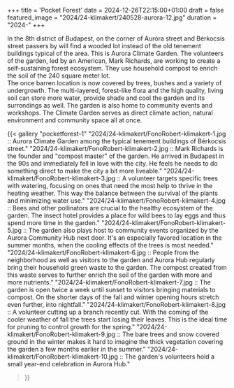+++
title = 'Pocket Forest'
date = 2024-12-26T22:15:00+01:00
draft = false
featured_image = "2024/24-klimakert/240528-aurora-12.jpg"
duration = "2024-"
+++
<!--
On a corner in the 8th district of Budapest, among the old tenement buildings typical of the neighbourhood, we find an area reminiscent of a forest, covered with trees and thick vegetation. This is “Aurora Climate Garden”, a project started in 2020 on a vacant lot previously used as a parking lot. The originator and main caretaker of the garden is an American, Mark Richards. He aimed to create a self-sustaining, forest-like ecosystem as a climate strategy. This green area is intended to sequester atmospheric carbon in the plants and soil as well as to cool the air directly, counteracting the urban heat island effect of the city.

In place of planned planting and pruning, Mark focuses on improving the soil and the general environment of the garden. He believes the trees will find their natural balance with each other and even plants that others might consider weeds can improve and strengthen the ecosystem of the garden.

This project aims to document the operation and methods of the Climate Garden, as well as its impact on its immediate environment. Starting in spring 2024 I plan to document a complete season of the garden, its development, the work of its caretakers and the change of the seasons in this miniature urban forest. Through this project I want to explore the possibilities the Climate Garden presents as a template for climate action combatting urban heating.
-->

In the 8th district of Budapest, on the corner of Auróra street and Bérkocsis street passers by will find a wooded lot instead of the old tenement buildings typical of the area. This is Aurora Climate Garden. The volunteers of the garden, led by an American, Mark Richards, are working to create a self-sustaining forest ecosystem. They use household compost to enrich the soil of the 240 square meter lot.  
The once barren location is now covered by trees, bushes and a variety of undergrowth. The multi-layered, forest-like flora and the high quality, living soil can store more water, provide shade and cool the garden and its surrondings as well. The garden is also home to community events and workshops. The Climate Garden serves as direct climate action, natural environment and community space all at once.



<!-- {{< gallery "gallery-1"
"2024/24-klimakert/240527-aurora-kulso-27.jpg :: "
"2024/24-klimakert/240528-aurora-144.jpg ::  "
"2024/24-klimakert/240409-aurorakert-9.jpg ::  "
"2024/24-klimakert/240528-aurora-252.jpg ::  "
"2024/24-klimakert/240825-foodnotbombs-klimakert-84.jpg ::  "
"2024/24-klimakert/240825-foodnotbombs-klimakert-528.jpg ::  "
"2024/24-klimakert/240528-aurora-192.jpg ::  "
"2024/24-klimakert/zseberdo-05.jpg ::  "
"2024/24-klimakert/zseberdo-11.jpg ::  "
"2024/24-klimakert/240521-aurora-85.jpg ::  "
"2024/24-klimakert/240528-aurora-12.jpg ::  "
"2024/24-klimakert/240727-aurora-dotya-rajzszakkor-798.jpg ::  "
>}} -->

{{< gallery "pocketforest-1"
"2024/24-klimakert/FonoRobert-klimakert-1.jpg :: Aurora Climate Garden among the typical tenement buildings of Bérkocsis street."
"2024/24-klimakert/FonoRobert-klimakert-2.jpg :: Mark Richards is the founder and \"compost master\" of the garden. He arrived in Budapest in the 90s and immediately fell in love with the city. He feels he needs to do something direct to make the city a bit more liveable."
"2024/24-klimakert/FonoRobert-klimakert-3.jpg :: A volunteer targets specific trees with watering, focusing on ones that need the most help to thrive in the heating weather. This way the balance between the survival of the plants and minimizing water use."
"2024/24-klimakert/FonoRobert-klimakert-4.jpg :: Bees and other pollinators are crucial to the healthy ecosystem of the garden. The insect hotel provides a place for wild bees to lay eggs and thus spend more time in the garden."
"2024/24-klimakert/FonoRobert-klimakert-5.jpg :: The garden also plays host to community events organized by the Aurora Community Hub next door. It's an especially favored location in the summer months, when the cooling effects of the trees is most needed."
"2024/24-klimakert/FonoRobert-klimakert-6.jpg :: People from the neighborhood as well as visitors to the garden and Aurora Hub regularly bring their household green waste to the garden. The compost created from this waste serves to further enrich the soil of the garden with more and more nutrients."
"2024/24-klimakert/FonoRobert-klimakert-7.jpg :: The garden is open twice a week until sunset to visitors bringing materials to compost. On the shorter days of the fall and winter opening hours stretch even further, into nightfall."
"2024/24-klimakert/FonoRobert-klimakert-8.jpg :: A volunteer cutting up a branch recently cut. With the coming of the cooler weather of fall the trees start losing their leaves. This is the ideal time for pruning to control growth for the spring."
"2024/24-klimakert/FonoRobert-klimakert-9.jpg :: The bare trees and snow covered ground in the winter makes it hard to imagine the thick vegetation covering the garden a few months earlier in the summer."
"2024/24-klimakert/FonoRobert-klimakert-10.jpg :: The garden's volunteers hold a small year-end celebration in Aurora Hub."
>}}